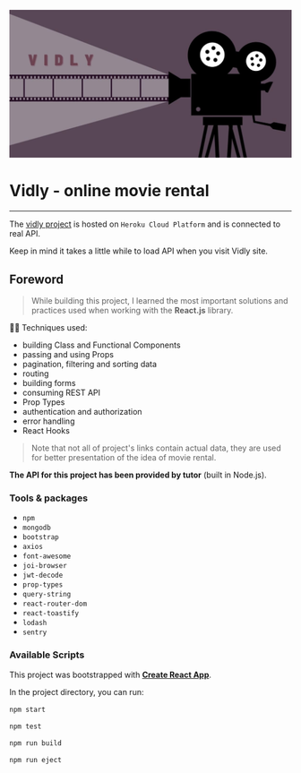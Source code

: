 ![cover](https://github.com/mateuszlason/vidly/blob/main/public/vidly.jpg)

# Vidly - online movie rental

---

The [vidly project](https://thawing-wildwood-91061.herokuapp.com/) is hosted on `Heroku Cloud Platform` and is connected to real API.

Keep in mind it takes a little while to load API when you visit Vidly site.

## Foreword

> While building this project, I learned the most important solutions and practices used when working with the **React.js** library.

👨‍💻 Techniques used:

- building Class and Functional Components
- passing and using Props
- pagination, filtering and sorting data
- routing
- building forms
- consuming REST API
- Prop Types
- authentication and authorization
- error handling
- React Hooks

> Note that not all of project's links contain actual data, they are used for better presentation of the idea of movie rental.

**The API for this project has been provided by tutor** (built in Node.js).

### Tools & packages

- `npm`
- `mongodb`
- `bootstrap`
- `axios`
- `font-awesome`
- `joi-browser`
- `jwt-decode`
- `prop-types`
- `query-string`
- `react-router-dom`
- `react-toastify`
- `lodash`
- `sentry`

### Available Scripts

This project was bootstrapped with **[Create React App](https://github.com/facebook/create-react-app)**.

In the project directory, you can run:

```
npm start
```

```
npm test
```

```
npm run build
```

```
npm run eject
```
